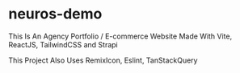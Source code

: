 # neuros-demo

This Is An Agency Portfolio / E-commerce Website Made With Vite, ReactJS, TailwindCSS and Strapi

This Project Also Uses RemixIcon, Eslint, TanStackQuery
